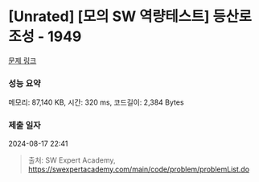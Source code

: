 # [Unrated] [모의 SW 역량테스트] 등산로 조성 - 1949 

[문제 링크](https://swexpertacademy.com/main/code/problem/problemDetail.do?contestProbId=AV5PoOKKAPIDFAUq) 

### 성능 요약

메모리: 87,140 KB, 시간: 320 ms, 코드길이: 2,384 Bytes

### 제출 일자

2024-08-17 22:41



> 출처: SW Expert Academy, https://swexpertacademy.com/main/code/problem/problemList.do
